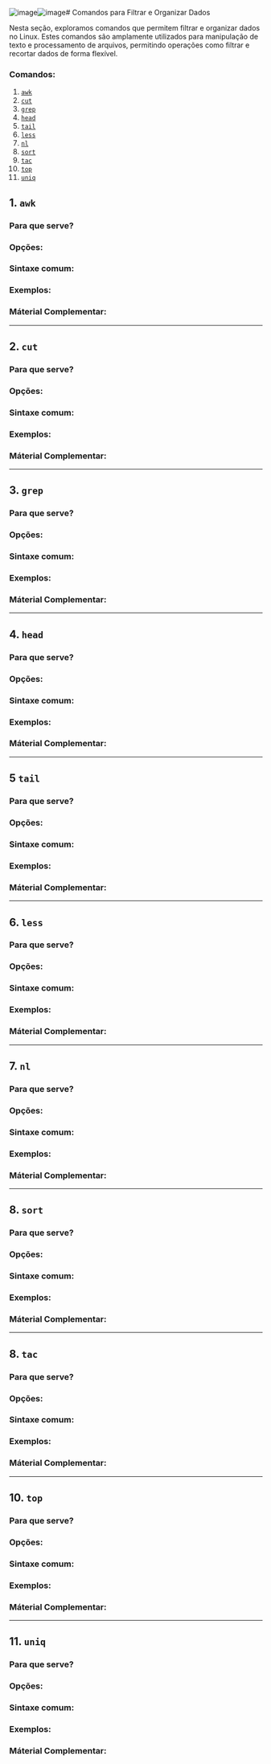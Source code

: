 ![image](https://github.com/user-attachments/assets/4c8d41c0-dc12-44f2-939f-3439dbdc4dae)![image](https://github.com/user-attachments/assets/8692aa65-face-4708-8c3b-57dd061b709d)# Comandos para Filtrar e Organizar Dados

Nesta seção, exploramos comandos que permitem filtrar e organizar dados no Linux.
Estes comandos são amplamente utilizados para manipulação de texto e processamento de arquivos, permitindo operações como filtrar e recortar dados de forma flexível.

### Comandos:

1. [`awk`](#1-awk)
2. [`cut`](#2-cut)
3. [`grep`](#3-grep)
4. [`head`](#4-head)
5. [`tail`](#5-tail)
6. [`less`](#6-less)
7. [`nl`](#7-nl)
8. [`sort`](#8-sort)
9. [`tac`](#9-tac)
10. [`top`](#10-top)
11. [`uniq`](#11-uniq)

## 1. `awk`

### Para que serve?

### Opções:

### Sintaxe comum:

### Exemplos:

### Máterial Complementar:

---

## 2. `cut`

### Para que serve?

### Opções:

### Sintaxe comum:

### Exemplos:

### Máterial Complementar:

---

## 3. `grep`

### Para que serve?

### Opções:

### Sintaxe comum:

### Exemplos:

### Máterial Complementar:

---

## 4. `head`

### Para que serve?

### Opções:

### Sintaxe comum:

### Exemplos:

### Máterial Complementar:

---

## 5 `tail`

### Para que serve?

### Opções:

### Sintaxe comum:

### Exemplos:

### Máterial Complementar:

---

## 6. `less`

### Para que serve?

### Opções:

### Sintaxe comum:

### Exemplos:

### Máterial Complementar:

---

## 7. `nl`

### Para que serve?

### Opções:

### Sintaxe comum:

### Exemplos:

### Máterial Complementar:

---

## 8. `sort`

### Para que serve?

### Opções:

### Sintaxe comum:

### Exemplos:

### Máterial Complementar:

---

## 8. `tac`

### Para que serve?

### Opções:

### Sintaxe comum:

### Exemplos:

### Máterial Complementar:

---

## 10. `top`

### Para que serve?

### Opções:

### Sintaxe comum:

### Exemplos:

### Máterial Complementar:

---

## 11. `uniq`

### Para que serve?

### Opções:

### Sintaxe comum:

### Exemplos:

### Máterial Complementar:
